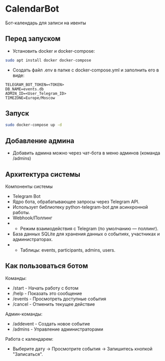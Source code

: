 # CalendarBot

Бот-календарь для записи на ивенты

## Перед запуском

- Установить docker и docker-compose:
```bash
sudo apt install docker docker-compose
```
- Создать файл .env в папке с docker-compose.yml и заполнить его в виде:
```env
TELEGRAM_BOT_TOKEN=<TOKEN>
DB_NAME=events.db
ADMIN_ID=<User_Telegram_ID>
TIMEZONE=Europe/Moscow
```
## Запуск
```bash
sudo docker-compose up -d
```

## Добавление админа
- Добавить админа можно через чат-бота в меню админов (команда /admins)

## Архитектура системы
Компоненты системы
- Telegram Bot
- Ядро бота, обрабатывающее запросы через Telegram API.
- Использует библиотеку python-telegram-bot для асинхронной работы.
- Webhook/Поллинг
- - Режим взаимодействия с Telegram (по умолчанию — поллинг).
- База данных SQLite для хранения данных о событиях, участниках и администраторах.
- - Таблицы: events, participants, admins, users.

## Как пользоваться ботом
Команды:
- /start - Начать работу с ботом
- /help - Показать это сообщение
- /events - Просмотреть доступные события
- /cancel - Отменить текущее действие

Админ-команды:
- /addevent - Создать новое событие
- /admins - Управление администраторами

Работа с календарем:
- Выберите дату → Просмотрите события → Запишитесь кнопкой "Записаться".
